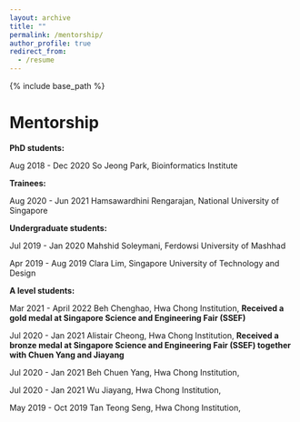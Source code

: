 ```yaml
---
layout: archive
title: ""
permalink: /mentorship/
author_profile: true
redirect_from:
  - /resume
---
```


{% include base_path %}

Mentorship
=====

**PhD students:**

Aug 2018 - Dec 2020		So Jeong Park, Bioinformatics Institute		

**Trainees:**

Aug 2020 - Jun 2021		Hamsawardhini Rengarajan, National University of Singapore			

**Undergraduate students:**

Jul   2019 - Jan  2020	Mahshid Soleymani, Ferdowsi University of Mashhad
			
Apr 2019 - Aug 2019		Clara Lim, Singapore University of Technology and Design 		
 	
**A level students:**

Mar  2021 - April 2022		Beh Chenghao, Hwa Chong Institution, **Received a gold medal at Singapore Science and Engineering Fair (SSEF)**	
			
Jul    2020 - Jan 2021		Alistair Cheong, Hwa Chong Institution, **Received a bronze medal at Singapore Science 	and Engineering Fair (SSEF) together with Chuen Yang and Jiayang**	

Jul    2020 - Jan 2021		Beh Chuen Yang, Hwa Chong Institution,		
			
Jul    2020 - Jan 2021		Wu Jiayang, Hwa Chong Institution,	
				
May 2019 - Oct 2019		Tan Teong Seng, Hwa Chong Institution,	